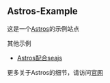 ## Astros-Example


这是一个[Astros](https://github.com/lemonabc/astros)的示例站点

其他示例

* [Astros配合seajs](https://github.com/lemonabc/astros-example/tree/astros-seajs)

更多关于Astros的细节，请访问[官网](http://www.iastros.com)
